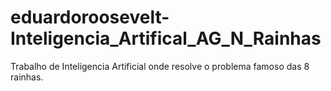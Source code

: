 # eduardoroosevelt-Inteligencia_Artifical_AG_N_Rainhas
Trabalho de Inteligencia Artificial onde resolve o problema famoso das 8 rainhas.
